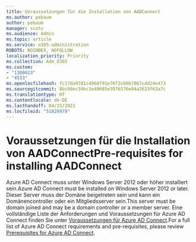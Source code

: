 ```yaml
---
title: Voraussetzungen für die Installation von AADConnect
ms.author: pebaum
author: pebaum
manager: scotv
ms.audience: Admin
ms.topic: article
ms.service: o365-administration
ROBOTS: NOINDEX, NOFOLLOW
localization_priority: Priority
ms.collection: Adm_O365
ms.custom:
- "1300023"
- "4533"
ms.openlocfilehash: fc17da9781c4960f91e76f2c60b7067cdd24e473
ms.sourcegitcommit: 8bc60ec34bc1e40685e3976576e04a2623f63a7c
ms.translationtype: HT
ms.contentlocale: de-DE
ms.lasthandoff: 04/15/2021
ms.locfileid: "51828979"
---
```

# <a name="pre-requisites-for-installing-aadconnect"></a><span data-ttu-id="7be62-102">Voraussetzungen für die Installation von AADConnect</span><span class="sxs-lookup"><span data-stu-id="7be62-102">Pre-requisites for installing AADConnect</span></span>

<span data-ttu-id="7be62-103">Azure AD Connect muss unter Windows Server 2012 oder höher installiert sein.</span><span class="sxs-lookup"><span data-stu-id="7be62-103">Azure AD Connect must be installed on Windows Server 2012 or later.</span></span> <span data-ttu-id="7be62-104">Dieser Server muss der Domäne beigetreten sein und kann ein Domänencontroller oder ein Mitgliedsserver sein.</span><span class="sxs-lookup"><span data-stu-id="7be62-104">This server must be domain joined and may be a domain controller or a member server.</span></span>  <span data-ttu-id="7be62-105">Eine vollständige Liste der Anforderungen und Voraussetzungen für Azure AD Connect finden Sie unter [Voraussetzungen für Azure AD Connect](https://docs.microsoft.com/azure/active-directory/hybrid/how-to-connect-install-prerequisites).</span><span class="sxs-lookup"><span data-stu-id="7be62-105">For a full list of Azure AD Connect requirements and pre-requisites, please review [Prerequisites for Azure AD Connect](https://docs.microsoft.com/azure/active-directory/hybrid/how-to-connect-install-prerequisites).</span></span>
